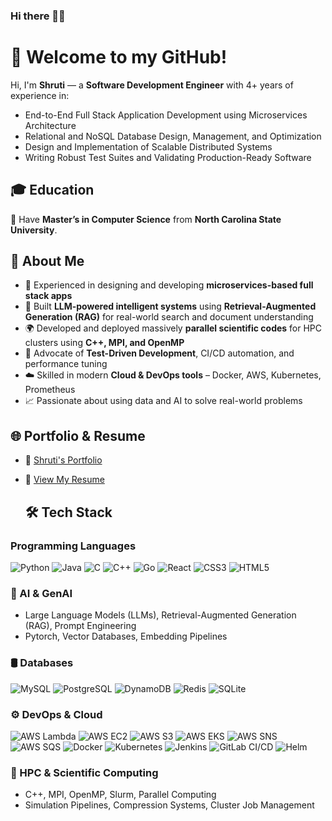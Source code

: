 ### Hi there 👋😄 
# 👋 Welcome to my GitHub!
Hi, I'm **Shruti** — a **Software Development Engineer** with 4+ years of experience in:

- End-to-End Full Stack Application Development using Microservices Architecture
- Relational and NoSQL Database Design, Management, and Optimization
- Design and Implementation of Scalable Distributed Systems
- Writing Robust Test Suites and Validating Production-Ready Software

## 🎓 Education
🏫 Have **Master’s in Computer Science** from **North Carolina State University**.

## 🚀 About Me

- 🔧 Experienced in designing and developing **microservices-based full stack apps**
- 🧠 Built **LLM-powered intelligent systems** using **Retrieval-Augmented Generation (RAG)** for real-world search and document understanding
- 🌍 Developed and deployed massively **parallel scientific codes** for HPC clusters using **C++, MPI, and OpenMP**
- 🧪 Advocate of **Test-Driven Development**, CI/CD automation, and performance tuning
- ☁️ Skilled in modern **Cloud & DevOps tools** – Docker, AWS, Kubernetes, Prometheus
- 📈 Passionate about using data and AI to solve real-world problems

## 🌐 Portfolio & Resume

- 💼 [Shruti's Portfolio]()
- 📄 [View My Resume]()  

  ## 🛠️ Tech Stack
### Programming Languages  
<p align="left">
  <img alt="Python" src="https://img.shields.io/badge/Python-3776AB?style=for-the-badge&logo=python&logoColor=white" />
  <img alt="Java" src="https://img.shields.io/badge/Java-007396?style=for-the-badge&logo=java&logoColor=white" />
  <img alt="C" src="https://img.shields.io/badge/C-00599C?style=for-the-badge&logo=c&logoColor=white" />
  <img alt="C++" src="https://img.shields.io/badge/C++-00599C?style=for-the-badge&logo=c%2B%2B&logoColor=white" />
  <img alt="Go" src="https://img.shields.io/badge/Go-00ADD8?style=for-the-badge&logo=go&logoColor=white" />
  <img alt="React" src="https://img.shields.io/badge/React-61DAFB?style=for-the-badge&logo=react&logoColor=black" />
  <img alt="CSS3" src="https://img.shields.io/badge/CSS3-1572B6?style=for-the-badge&logo=css3&logoColor=white" />
  <img alt="HTML5" src="https://img.shields.io/badge/HTML5-E34F26?style=for-the-badge&logo=html5&logoColor=white" />
</p>

### 🧠 AI & GenAI
- Large Language Models (LLMs), Retrieval-Augmented Generation (RAG), Prompt Engineering
- Pytorch, Vector Databases, Embedding Pipelines

### 🛢️ Databases  
<p align="left">
  <img alt="MySQL" src="https://img.shields.io/badge/MySQL-4479A1?style=for-the-badge&logo=mysql&logoColor=white" />
  <img alt="PostgreSQL" src="https://img.shields.io/badge/PostgreSQL-336791?style=for-the-badge&logo=postgresql&logoColor=white" />
  <img alt="DynamoDB" src="https://img.shields.io/badge/DynamoDB-4053D6?style=for-the-badge&logo=amazon&logoColor=white" />
  <img alt="Redis" src="https://img.shields.io/badge/Redis-D32F2F?style=for-the-badge&logo=redis&logoColor=white" />
  <img alt="SQLite" src="https://img.shields.io/badge/SQLite-003B57?style=for-the-badge&logo=sqlite&logoColor=white" />
</p>


### ⚙️ DevOps & Cloud  
<p align="left">
  <img alt="AWS Lambda" src="https://img.shields.io/badge/AWS_Lambda-FF9900?style=for-the-badge&logo=awslambda&logoColor=white" />
  <img alt="AWS EC2" src="https://img.shields.io/badge/AWS_EC2-FF9900?style=for-the-badge&logo=amazonaws&logoColor=white" />
  <img alt="AWS S3" src="https://img.shields.io/badge/AWS_S3-FF9900?style=for-the-badge&logo=amazons3&logoColor=white" />
  <img alt="AWS EKS" src="https://img.shields.io/badge/AWS_EKS-FF9900?style=for-the-badge&logo=amazonaws&logoColor=white" />
  <img alt="AWS SNS" src="https://img.shields.io/badge/AWS_SNS-FF9900?style=for-the-badge&logo=amazonaws&logoColor=white" />
  <img alt="AWS SQS" src="https://img.shields.io/badge/AWS_SQS-FF9900?style=for-the-badge&logo=amazonaws&logoColor=white" />
  <img alt="Docker" src="https://img.shields.io/badge/Docker-2496ED?style=for-the-badge&logo=docker&logoColor=white" />
  <img alt="Kubernetes" src="https://img.shields.io/badge/Kubernetes-326CE5?style=for-the-badge&logo=kubernetes&logoColor=white" />
  <img alt="Jenkins" src="https://img.shields.io/badge/Jenkins-D24939?style=for-the-badge&logo=jenkins&logoColor=white" />
  <img alt="GitLab CI/CD" src="https://img.shields.io/badge/GitLab_CI/CD-FCA121?style=for-the-badge&logo=gitlab&logoColor=white" />
  <img alt="Helm" src="https://img.shields.io/badge/Helm-0F2044?style=for-the-badge&logo=helm&logoColor=white" />
</p>


### 🧬 HPC & Scientific Computing
- C++, MPI, OpenMP, Slurm, Parallel Computing
- Simulation Pipelines, Compression Systems, Cluster Job Management



